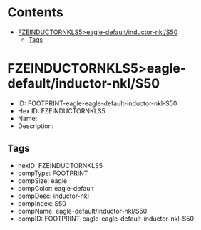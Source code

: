 



Contents
========

* [FZEINDUCTORNKLS5>eagle-default/inductor-nkl/S50](#fzeinductornkls5eagle-defaultinductor-nkls50)
	* [Tags](#tags)

# FZEINDUCTORNKLS5>eagle-default/inductor-nkl/S50

- ID: FOOTPRINT-eagle-eagle-default-inductor-nkl-S50
- Hex ID: FZEINDUCTORNKLS5
- Name: 
- Description: 

## Tags

- hexID: FZEINDUCTORNKLS5
- oompType: FOOTPRINT
- oompSize: eagle
- oompColor: eagle-default
- oompDesc: inductor-nkl
- oompIndex: S50
- oompName: eagle-default/inductor-nkl/S50
- oompID: FOOTPRINT-eagle-eagle-default-inductor-nkl-S50
